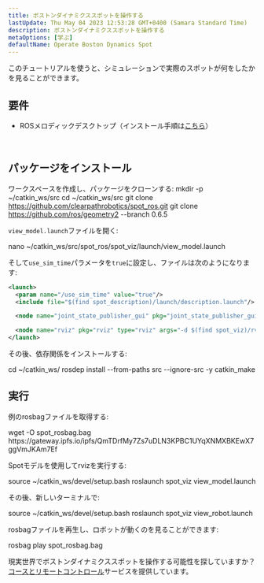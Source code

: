 ```yaml
---
title: ボストンダイナミクススポットを操作する
lastUpdate: Thu May 04 2023 12:53:28 GMT+0400 (Samara Standard Time)
description: ボストンダイナミクススポットを操作する
metaOptions: [学ぶ]
defaultName: Operate Boston Dynamics Spot
---
```


このチュートリアルを使うと、シミュレーションで実際のスポットが何をしたかを見ることができます。

## 要件

* ROSメロディックデスクトップ（インストール手順は[こちら](http://wiki.ros.org/melodic/インストール/Ubuntu)）

<br/>

## パッケージをインストール

ワークスペースを作成し、パッケージをクローンする:
<LessonCodeWrapper language="bash">
mkdir -p ~/catkin_ws/src
cd ~/catkin_ws/src
git clone https://github.com/clearpathrobotics/spot_ros.git
git clone https://github.com/ros/geometry2 --branch 0.6.5
</LessonCodeWrapper>

`view_model.launch`ファイルを開く:

<LessonCodeWrapper language="bash" codeClass="big-code">
nano ~/catkin_ws/src/spot_ros/spot_viz/launch/view_model.launch
</LessonCodeWrapper>



そして`use_sim_time`パラメータを`true`に設定し、ファイルは次のようになります:

```xml
<launch>
  <param name="/use_sim_time" value="true"/>
  <include file="$(find spot_description)/launch/description.launch"/>

  <node name="joint_state_publisher_gui" pkg="joint_state_publisher_gui" type="joint_state_publisher_gui" />

  <node name="rviz" pkg="rviz" type="rviz" args="-d $(find spot_viz)/rviz/model.rviz" />
</launch>
```

その後、依存関係をインストールする:

<LessonCodeWrapper language="bash">
cd ~/catkin_ws/
rosdep install --from-paths src --ignore-src -y
catkin_make
</LessonCodeWrapper>

## 実行

例のrosbagファイルを取得する:

<LessonCodeWrapper language="bash" codeClass="big-code">
wget -O spot_rosbag.bag https://gateway.ipfs.io/ipfs/QmTDrfMy7Zs7uDLN3KPBC1UYqXNMXBKEwX7ggVmJKAm7Ef
</LessonCodeWrapper>

Spotモデルを使用してrvizを実行する:

<LessonCodeWrapper language="bash">
source ~/catkin_ws/devel/setup.bash
roslaunch spot_viz view_model.launch
</LessonCodeWrapper>

その後、新しいターミナルで:

<LessonCodeWrapper language="bash">
source ~/catkin_ws/devel/setup.bash
roslaunch spot_viz view_robot.launch
</LessonCodeWrapper>

<LessonImages imageClasses="mb" src="spot-try-it-out/spot.jpg" alt="spot_viz"/>


rosbagファイルを再生し、ロボットが動くのを見ることができます:

<LessonCodeWrapper language="bash">
rosbag play spot_rosbag.bag
</LessonCodeWrapper>

<LessonImages imageClasses="mb" src="spot-try-it-out/spot2.jpg" alt="spot_viz"/>


現実世界でボストンダイナミクススポットを操作する可能性を探していますか？[コースとリモートコントロール](/online-courses/boston-dynamics-course/)サービスを提供しています。